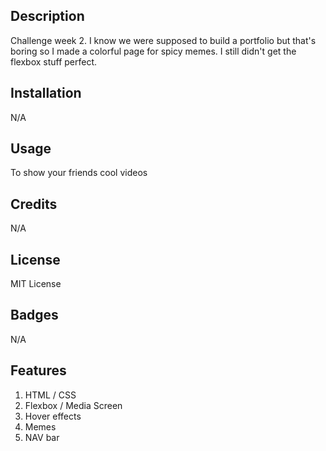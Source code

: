 ## Description
Challenge week 2. I know we were supposed to build a portfolio but that's boring so I made a colorful page for spicy memes. I still didn't get the flexbox stuff perfect.

## Installation
N/A

## Usage
To show your friends cool videos

## Credits
N/A

## License
MIT License

## Badges
N/A

## Features

1. HTML / CSS
2. Flexbox / Media Screen
3. Hover effects
4. Memes
5. NAV bar